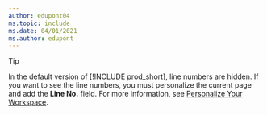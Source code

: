 ```yaml
---
author: edupont04
ms.topic: include
ms.date: 04/01/2021
ms.author: edupont
---
```

> [!TIP]
> In the default version of [!INCLUDE [prod_short](prod_short.md)], line numbers are hidden. If you want to see the line numbers, you must personalize the current page and add the **Line No.** field. For more information, see [Personalize Your Workspace](../ui-personalization-user.md#to-start-personalizing-a-page-through-the-personalizing-banner).  
